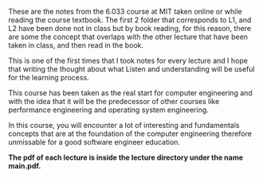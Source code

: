 These are the notes from the 6.033 course at MIT taken online
or while reading the course textbook. The first 2 folder
that corresponds to L1, and L2 have been done not in class
but by book reading, for this reason, there are some
the concept that overlaps with the other lecture that
have been taken in class, and then read in the book.

This is one of the first times that I took notes for every
lecture and I hope that writing the thought about what
Listen and understanding will be useful for the learning
process.

This course has been taken as the real start for computer
engineering and with the idea that it will be the predecessor
of other courses like performance engineering and operating
system engineering.

In this course, you will encounter a lot of interesting
and fundamentals concepts that are at the foundation of the
computer engineering therefore unmissable for a good
software engineer education.

**The pdf of each lecture is inside the lecture directory under the name main.pdf.**
